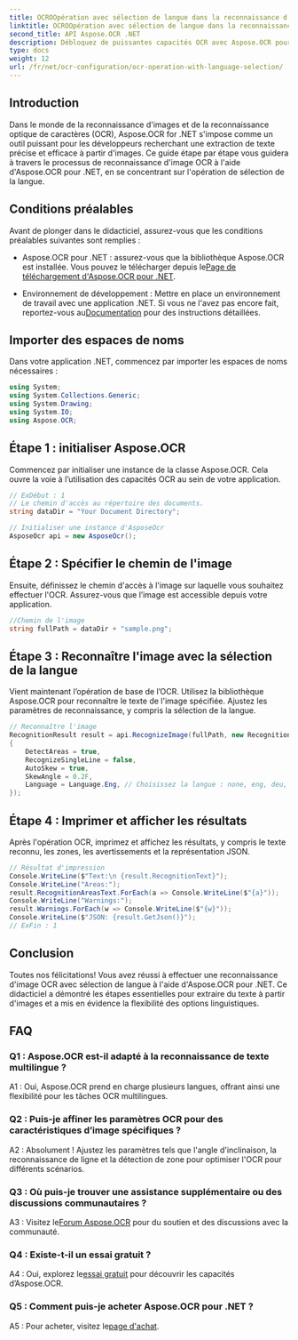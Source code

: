 ```yaml
---
title: OCROOpération avec sélection de langue dans la reconnaissance d'images OCR
linktitle: OCROOpération avec sélection de langue dans la reconnaissance d'images OCR
second_title: API Aspose.OCR .NET
description: Débloquez de puissantes capacités OCR avec Aspose.OCR pour .NET. Extrayez le texte des images de manière transparente.
type: docs
weight: 12
url: /fr/net/ocr-configuration/ocr-operation-with-language-selection/
---
```

## Introduction

Dans le monde de la reconnaissance d'images et de la reconnaissance optique de caractères (OCR), Aspose.OCR for .NET s'impose comme un outil puissant pour les développeurs recherchant une extraction de texte précise et efficace à partir d'images. Ce guide étape par étape vous guidera à travers le processus de reconnaissance d'image OCR à l'aide d'Aspose.OCR pour .NET, en se concentrant sur l'opération de sélection de la langue.

## Conditions préalables

Avant de plonger dans le didacticiel, assurez-vous que les conditions préalables suivantes sont remplies :

-  Aspose.OCR pour .NET : assurez-vous que la bibliothèque Aspose.OCR est installée. Vous pouvez le télécharger depuis le[Page de téléchargement d'Aspose.OCR pour .NET](https://releases.aspose.com/ocr/net/).

- Environnement de développement : Mettre en place un environnement de travail avec une application .NET. Si vous ne l'avez pas encore fait, reportez-vous au[Documentation](https://reference.aspose.com/ocr/net/) pour des instructions détaillées.

## Importer des espaces de noms

Dans votre application .NET, commencez par importer les espaces de noms nécessaires :

```csharp
using System;
using System.Collections.Generic;
using System.Drawing;
using System.IO;
using Aspose.OCR;
```

## Étape 1 : initialiser Aspose.OCR

Commencez par initialiser une instance de la classe Aspose.OCR. Cela ouvre la voie à l’utilisation des capacités OCR au sein de votre application.

```csharp
// ExDébut : 1
// Le chemin d'accès au répertoire des documents.
string dataDir = "Your Document Directory";

// Initialiser une instance d'AsposeOcr
AsposeOcr api = new AsposeOcr();
```

## Étape 2 : Spécifier le chemin de l'image

Ensuite, définissez le chemin d'accès à l'image sur laquelle vous souhaitez effectuer l'OCR. Assurez-vous que l’image est accessible depuis votre application.

```csharp
//Chemin de l'image
string fullPath = dataDir + "sample.png";
```

## Étape 3 : Reconnaître l'image avec la sélection de la langue

Vient maintenant l’opération de base de l’OCR. Utilisez la bibliothèque Aspose.OCR pour reconnaître le texte de l'image spécifiée. Ajustez les paramètres de reconnaissance, y compris la sélection de la langue.

```csharp
// Reconnaître l'image
RecognitionResult result = api.RecognizeImage(fullPath, new RecognitionSettings
{
    DetectAreas = true,
    RecognizeSingleLine = false,
    AutoSkew = true,
    SkewAngle = 0.2F,
    Language = Language.Eng, // Choisissez la langue : none, eng, deu, por, spa, fra, ita, cze, dan, dum, est, fin, lav, lit, nor, pol, rum, srp_hrv, slk, slv, swe, chi
});
```

## Étape 4 : Imprimer et afficher les résultats

Après l'opération OCR, imprimez et affichez les résultats, y compris le texte reconnu, les zones, les avertissements et la représentation JSON.

```csharp
// Résultat d'impression
Console.WriteLine($"Text:\n {result.RecognitionText}");
Console.WriteLine("Areas:");
result.RecognitionAreasText.ForEach(a => Console.WriteLine($"{a}"));
Console.WriteLine("Warnings:");
result.Warnings.ForEach(w => Console.WriteLine($"{w}"));
Console.WriteLine($"JSON: {result.GetJson()}");
// ExFin : 1
```

## Conclusion

Toutes nos félicitations! Vous avez réussi à effectuer une reconnaissance d'image OCR avec sélection de langue à l'aide d'Aspose.OCR pour .NET. Ce didacticiel a démontré les étapes essentielles pour extraire du texte à partir d'images et a mis en évidence la flexibilité des options linguistiques.

## FAQ

### Q1 : Aspose.OCR est-il adapté à la reconnaissance de texte multilingue ?

A1 : Oui, Aspose.OCR prend en charge plusieurs langues, offrant ainsi une flexibilité pour les tâches OCR multilingues.

### Q2 : Puis-je affiner les paramètres OCR pour des caractéristiques d’image spécifiques ?

A2 : Absolument ! Ajustez les paramètres tels que l'angle d'inclinaison, la reconnaissance de ligne et la détection de zone pour optimiser l'OCR pour différents scénarios.

### Q3 : Où puis-je trouver une assistance supplémentaire ou des discussions communautaires ?

 A3 : Visitez le[Forum Aspose.OCR](https://forum.aspose.com/c/ocr/16) pour du soutien et des discussions avec la communauté.

### Q4 : Existe-t-il un essai gratuit ?

 A4 : Oui, explorez le[essai gratuit](https://releases.aspose.com/) pour découvrir les capacités d’Aspose.OCR.

### Q5 : Comment puis-je acheter Aspose.OCR pour .NET ?

 A5 : Pour acheter, visitez le[page d'achat](https://purchase.aspose.com/buy).
